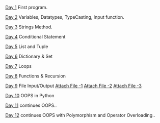
[Day 1](./aug1.py) First program.

[Day 2](./aug2.py)  Variables, Datatypes, TypeCasting, Input function.

[Day 3](./aug3.py) Strings Method.

[Day 4](./aug4.py) Conditional Statement 

[Day 5](./aug5.py) List and Tuple

[Day 6](./aug6.py) Dictionary & Set

[Day 7](./aug7.py) Loops

[Day 8](./aug8.py)  Functions & Recursion

[Day 9](./aug8.py) File Input/Output
[Attach File -1](aug9.txt)
[Attach File -2](augwrite9.txt)
[Attach File -3](practice9.txt)

[Day 10](./aug10.py)  OOPS in Python

[Day 11](./aug11.py)  continues OOPS..

[Day 12](./aug12.py)  continues OOPS with Polymorphism and Operator Overloading..